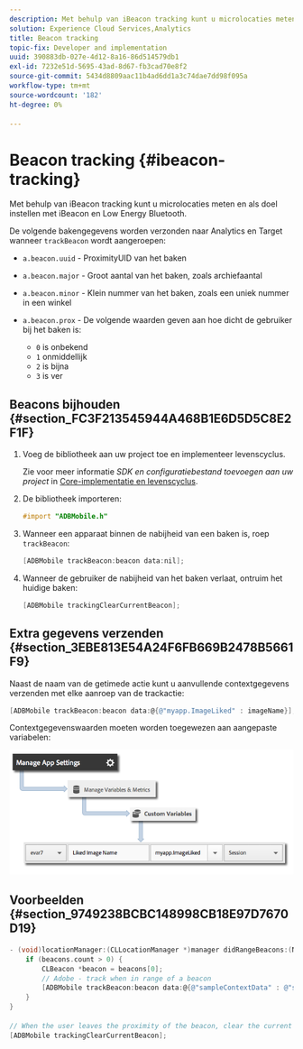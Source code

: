 ```yaml
---
description: Met behulp van iBeacon tracking kunt u microlocaties meten en als doel instellen met iBeacon en Low Energy Bluetooth.
solution: Experience Cloud Services,Analytics
title: Beacon tracking
topic-fix: Developer and implementation
uuid: 390883db-027e-4d12-8a16-86d514579db1
exl-id: 7232e51d-5695-43ad-8d67-fb3cad70e8f2
source-git-commit: 5434d8809aac11b4ad6dd1a3c74dae7dd98f095a
workflow-type: tm+mt
source-wordcount: '182'
ht-degree: 0%

---
```


# Beacon tracking {#ibeacon-tracking}

Met behulp van iBeacon tracking kunt u microlocaties meten en als doel instellen met iBeacon en Low Energy Bluetooth.

De volgende bakengegevens worden verzonden naar Analytics en Target wanneer `trackBeacon` wordt aangeroepen:

* `a.beacon.uuid` - ProximityUID van het baken
* `a.beacon.major` - Groot aantal van het baken, zoals archiefaantal
* `a.beacon.minor` - Klein nummer van het baken, zoals een uniek nummer in een winkel
* `a.beacon.prox` - De volgende waarden geven aan hoe dicht de gebruiker bij het baken is:

   * `0` is onbekend
   * `1` onmiddellijk
   * `2` is bijna
   * `3` is ver

## Beacons bijhouden {#section_FC3F213545944A468B1E6D5D5C8E2F1F}

1. Voeg de bibliotheek aan uw project toe en implementeer levenscyclus.

   Zie voor meer informatie *SDK en configuratiebestand toevoegen aan uw project* in [Core-implementatie en levenscyclus](/help/ios/getting-started/dev-qs.md).
1. De bibliotheek importeren:

   ```objective-c
   #import "ADBMobile.h"
   ```

1. Wanneer een apparaat binnen de nabijheid van een baken is, roep `trackBeacon`:

   ```objective-c
   [ADBMobile trackBeacon:beacon data:nil];
   ```

1. Wanneer de gebruiker de nabijheid van het baken verlaat, ontruim het huidige baken:

   ```objective-c
   [ADBMobile trackingClearCurrentBeacon];
   ```

## Extra gegevens verzenden {#section_3EBE813E54A24F6FB669B2478B5661F9}

Naast de naam van de getimede actie kunt u aanvullende contextgegevens verzenden met elke aanroep van de trackactie:

```objective-c
[ADBMobile trackBeacon:beacon data:@{@"myapp.ImageLiked" : imageName}];
```

Contextgegevenswaarden moeten worden toegewezen aan aangepaste variabelen:

![](assets/map-variable-context-ltv.png)

## Voorbeelden {#section_9749238BCBC148998CB18E97D7670D19}

```objective-c
- (void)locationManager:(CLLocationManager *)manager didRangeBeacons:(NSArray *)beacons inRegion:(CLBeaconRegion *)region { 
    if (beacons.count > 0) { 
        CLBeacon *beacon = beacons[0]; 
        // Adobe - track when in range of a beacon 
        [ADBMobile trackBeacon:beacon data:@{@"sampleContextData" : @"sampleContextDataVal"}]; 
    } 
} 
 
// When the user leaves the proximity of the beacon, clear the current beacon 
[ADBMobile trackingClearCurrentBeacon];
```
